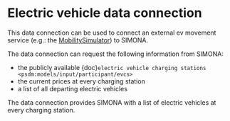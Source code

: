 # Electric vehicle data connection

This data connection can be used to connect an external ev movement service (e.g.: the
[MobilitySimulator](https://github.com/ie3-institute/MobilitySimulator)) to SIMONA.

The data connection can request the following information from SIMONA:
- the publicly available {doc}`electric vehicle charging stations <psdm:models/input/participant/evcs>`
- the current prices at every charging station
- a list of all departing electric vehicles

The data connection provides SIMONA with a list of electric vehicles at every charging station.
